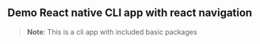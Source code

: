 ## Demo React native CLI app with react navigation

> **Note**: This is a cli app with included basic packages
